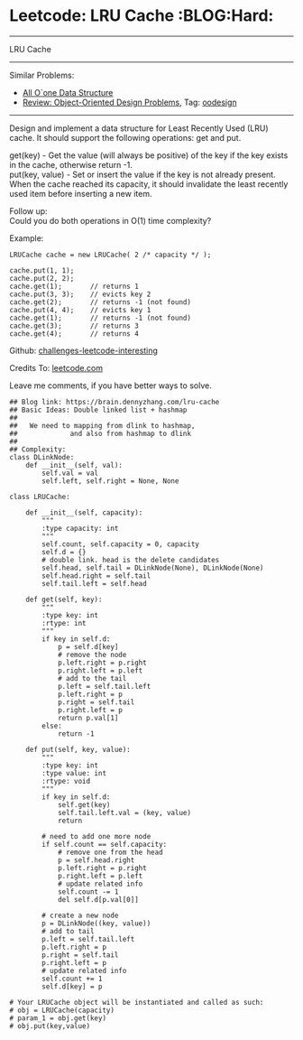 # Leetcode: LRU Cache     :BLOG:Hard:


---

LRU Cache  

---

Similar Problems:  
-   [All O\`one Data Structure](https://brain.dennyzhang.com/all-oone-data-structure)
-   [Review: Object-Oriented Design Problems](https://brain.dennyzhang.com/review-oodesign), Tag: [oodesign](https://brain.dennyzhang.com/tag/oodesign)

---

Design and implement a data structure for Least Recently Used (LRU) cache. It should support the following operations: get and put.  

get(key) - Get the value (will always be positive) of the key if the key exists in the cache, otherwise return -1.  
put(key, value) - Set or insert the value if the key is not already present. When the cache reached its capacity, it should invalidate the least recently used item before inserting a new item.  

Follow up:  
Could you do both operations in O(1) time complexity?  

Example:  

    LRUCache cache = new LRUCache( 2 /* capacity */ );
    
    cache.put(1, 1);
    cache.put(2, 2);
    cache.get(1);       // returns 1
    cache.put(3, 3);    // evicts key 2
    cache.get(2);       // returns -1 (not found)
    cache.put(4, 4);    // evicts key 1
    cache.get(1);       // returns -1 (not found)
    cache.get(3);       // returns 3
    cache.get(4);       // returns 4

Github: [challenges-leetcode-interesting](https://github.com/DennyZhang/challenges-leetcode-interesting/tree/master/lru-cache)  

Credits To: [leetcode.com](https://leetcode.com/problems/lru-cache/description/)  

Leave me comments, if you have better ways to solve.  

    ## Blog link: https://brain.dennyzhang.com/lru-cache
    ## Basic Ideas: Double linked list + hashmap
    ##
    ##   We need to mapping from dlink to hashmap,
    ##             and also from hashmap to dlink
    ##
    ## Complexity:
    class DLinkNode:
        def __init__(self, val):
            self.val = val
            self.left, self.right = None, None
    
    class LRUCache:
    
        def __init__(self, capacity):
            """
            :type capacity: int
            """
            self.count, self.capacity = 0, capacity
            self.d = {}
            # double link. head is the delete candidates
            self.head, self.tail = DLinkNode(None), DLinkNode(None)
            self.head.right = self.tail
            self.tail.left = self.head
    
        def get(self, key):
            """
            :type key: int
            :rtype: int
            """
            if key in self.d:
                p = self.d[key]
                # remove the node
                p.left.right = p.right
                p.right.left = p.left
                # add to the tail
                p.left = self.tail.left
                p.left.right = p
                p.right = self.tail
                p.right.left = p
                return p.val[1]
            else:
                return -1
    
        def put(self, key, value):
            """
            :type key: int
            :type value: int
            :rtype: void
            """
            if key in self.d:
                self.get(key)
                self.tail.left.val = (key, value)
                return
    
            # need to add one more node
            if self.count == self.capacity:
                # remove one from the head
                p = self.head.right
                p.left.right = p.right
                p.right.left = p.left
                # update related info
                self.count -= 1
                del self.d[p.val[0]]
    
            # create a new node
            p = DLinkNode((key, value))
            # add to tail
            p.left = self.tail.left
            p.left.right = p
            p.right = self.tail
            p.right.left = p
            # update related info
            self.count += 1
            self.d[key] = p
    
    # Your LRUCache object will be instantiated and called as such:
    # obj = LRUCache(capacity)
    # param_1 = obj.get(key)
    # obj.put(key,value)